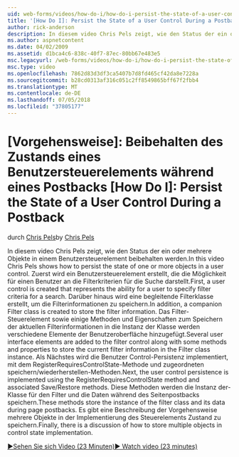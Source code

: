 ```yaml
---
uid: web-forms/videos/how-do-i/how-do-i-persist-the-state-of-a-user-control-during-a-postback
title: '[How Do I]: Persist the State of a User Control During a Postback | Microsoft Docs'
author: rick-anderson
description: In diesem video Chris Pels zeigt, wie den Status der ein oder mehrere Objekte in einem Benutzersteuerelement beibehalten werden. Zuerst wird ein Benutzersteuerelement erstellt, die die Abilit darstellt...
ms.author: aspnetcontent
ms.date: 04/02/2009
ms.assetid: d1bca4c6-838c-40f7-87ec-80bb67e483e5
msc.legacyurl: /web-forms/videos/how-do-i/how-do-i-persist-the-state-of-a-user-control-during-a-postback
msc.type: video
ms.openlocfilehash: 7862d83d3df3ca5407b7d8fd465cf42da8e7228a
ms.sourcegitcommit: b28cd0313af316c051c2ff8549865bff67f2fbb4
ms.translationtype: MT
ms.contentlocale: de-DE
ms.lasthandoff: 07/05/2018
ms.locfileid: "37805177"
---
```

<a name="how-do-i-persist-the-state-of-a-user-control-during-a-postback"></a>[Vorgehensweise]: Beibehalten des Zustands eines Benutzersteuerelements während eines Postbacks
[How Do I]: Persist the State of a User Control During a Postback
====================
<span data-ttu-id="0832a-104">durch [Chris Pels](https://twitter.com/chrispels)</span><span class="sxs-lookup"><span data-stu-id="0832a-104">by [Chris Pels](https://twitter.com/chrispels)</span></span>

<span data-ttu-id="0832a-105">In diesem video Chris Pels zeigt, wie den Status der ein oder mehrere Objekte in einem Benutzersteuerelement beibehalten werden.</span><span class="sxs-lookup"><span data-stu-id="0832a-105">In this video Chris Pels shows how to persist the state of one or more objects in a user control.</span></span> <span data-ttu-id="0832a-106">Zuerst wird ein Benutzersteuerelement erstellt, die die Möglichkeit für einen Benutzer an die Filterkriterien für die Suche darstellt.</span><span class="sxs-lookup"><span data-stu-id="0832a-106">First, a user control is created that represents the ability for a user to specify filter criteria for a search.</span></span> <span data-ttu-id="0832a-107">Darüber hinaus wird eine begleitende Filterklasse erstellt, um die Filterinformationen zu speichern.</span><span class="sxs-lookup"><span data-stu-id="0832a-107">In addition, a companion Filter class is created to store the filter information.</span></span> <span data-ttu-id="0832a-108">Das Filter-Steuerelement sowie einige Methoden und Eigenschaften zum Speichern der aktuellen Filterinformationen in die Instanz der Klasse werden verschiedene Elemente der Benutzeroberfläche hinzugefügt.</span><span class="sxs-lookup"><span data-stu-id="0832a-108">Several user interface elements are added to the filter control along with some methods and properties to store the current filter information in the Filter class instance.</span></span> <span data-ttu-id="0832a-109">Als Nächstes wird die Benutzer Control-Persistenz implementiert, mit dem RegisterRequiresControlState-Methode und zugeordneten speichern/wiederherstellen-Methoden.</span><span class="sxs-lookup"><span data-stu-id="0832a-109">Next, the user control persistence is implemented using the RegisterRequiresControlState method and associated Save/Restore methods.</span></span> <span data-ttu-id="0832a-110">Diese Methoden werden die Instanz der-Klasse für den Filter und die Daten während des Seitenpostbacks speichern.</span><span class="sxs-lookup"><span data-stu-id="0832a-110">These methods store the instance of the filter class and its data during page postbacks.</span></span> <span data-ttu-id="0832a-111">Es gibt eine Beschreibung der Vorgehensweise mehrere Objekte in der Implementierung des Steuerelements Zustand zu speichern.</span><span class="sxs-lookup"><span data-stu-id="0832a-111">Finally, there is a discussion of how to store multiple objects in control state implementation.</span></span>

[<span data-ttu-id="0832a-112">&#9654;Sehen Sie sich Video (23 Minuten)</span><span class="sxs-lookup"><span data-stu-id="0832a-112">&#9654; Watch video (23 minutes)</span></span>](https://channel9.msdn.com/Blogs/ASP-NET-Site-Videos/how-do-i-persist-the-state-of-a-user-control-during-a-postback)
